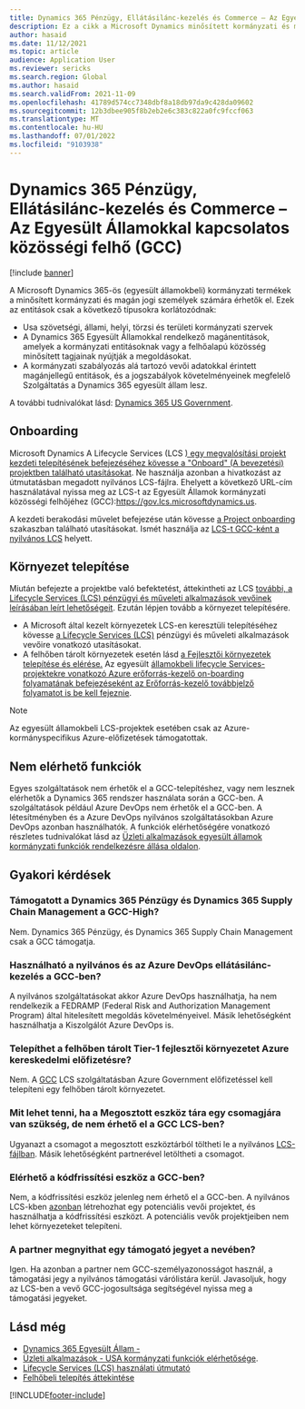 ```yaml
---
title: Dynamics 365 Pénzügy, Ellátásilánc-kezelés és Commerce – Az Egyesült Államokkal kapcsolatos közösségi felhő (GCC)
description: Ez a cikk a Microsoft Dynamics minősített kormányzati és magán jogi személyek számára elérhető 365 egyesült államoki kormányzati termékről nyújt tájékoztatást.
author: hasaid
ms.date: 11/12/2021
ms.topic: article
audience: Application User
ms.reviewer: sericks
ms.search.region: Global
ms.author: hasaid
ms.search.validFrom: 2021-11-09
ms.openlocfilehash: 41789d574cc7348dbf8a18db97da9c428da09602
ms.sourcegitcommit: 12b3dbee905f8b2eb2e6c383c822a0fc9fccf063
ms.translationtype: MT
ms.contentlocale: hu-HU
ms.lasthandoff: 07/01/2022
ms.locfileid: "9103938"
---
```

# <a name="dynamics-365-finance-supply-chain-management-and-commerce-in-us-government-community-cloud-gcc"></a>Dynamics 365 Pénzügy, Ellátásilánc-kezelés és Commerce – Az Egyesült Államokkal kapcsolatos közösségi felhő (GCC)

[!include [banner](../includes/banner.md)]



A Microsoft Dynamics 365-ös (egyesült államokbeli) kormányzati termékek a minősített kormányzati és magán jogi személyek számára érhetők el. Ezek az entitások csak a következő típusokra korlátozódnak:

- Usa szövetségi, állami, helyi, törzsi és területi kormányzati szervek
- A Dynamics 365 Egyesült Államokkal rendelkező magánentitások, amelyek a kormányzati entitásoknak vagy a felhőalapú közösség minősített tagjainak nyújtják a megoldásokat.
- A kormányzati szabályozás alá tartozó vevői adatokkal érintett magánjellegű entitások, és a jogszabályok követelményeinek megfelelő Szolgáltatás a Dynamics 365 egyesült állam lesz.

A további tudnivalókat lásd: [Dynamics 365 US Government](/power-platform/admin/microsoft-dynamics-365-government).

## <a name="onboarding"></a>Onboarding

Microsoft Dynamics A Lifecycle Services (LCS [) egy megvalósítási projekt kezdeti telepítésének befejezéséhez kövesse a "Onboard" (A bevezetési) projektben található utasításokat](../../../fin-ops-core/fin-ops/imp-lifecycle/onboard.md). Ne használja azonban a hivatkozást az útmutatásban megadott nyilvános LCS-fájlra. Ehelyett a következő URL-cím használatával nyissa meg az LCS-t az Egyesült Államok kormányzati közösségi felhőjéhez (GCC):<https://gov.lcs.microsoftdynamics.us>.

A kezdeti berakodási művelet befejezése után kövesse [a Project onboarding](../lifecycle-services/project-onboarding.md) szakaszban található utasításokat. Ismét használja az [LCS-t GCC-ként a nyilvános LCS](https://gov.lcs.microsoftdynamics.us) helyett.

## <a name="environment-deployment"></a>Környezet telepítése

Miután befejezte a projektbe való befektetést, áttekintheti az LCS [további, a Lifecycle Services (LCS) pénzügyi és műveleti alkalmazások vevőinek leírásában leírt lehetőségeit](../../../fin-ops-core/dev-itpro/lifecycle-services/lcs-works-lcs.md). Ezután lépjen tovább a környezet telepítésére.

- A Microsoft által kezelt környezetek LCS-en keresztüli telepítéséhez kövesse [a Lifecycle Services (LCS)](../../../fin-ops-core/dev-itpro/lifecycle-services/lcs-works-lcs.md#new-deployment-experience) pénzügyi és műveleti alkalmazások vevőire vonatkozó utasításokat.
- A felhőben tárolt környezetek esetén lásd [a Fejlesztői környezetek telepítése és elérése.](../../../fin-ops-core/dev-itpro/dev-tools/access-instances.md) Az egyesült [államokbeli lifecycle Services-projektekre vonatkozó Azure erőforrás-kezelő on-boarding folyamatának befejezéseként az Erőforrás-kezelő továbbjelző folyamatot is be kell fejeznie](arm-onbarding-us-goverment.md).

> [!NOTE]
> Az egyesült államokbeli LCS-projektek esetében csak az Azure-kormányspecifikus Azure-előfizetések támogatottak.

## <a name="features-that-arent-available"></a>Nem elérhető funkciók

Egyes szolgáltatások nem érhetők el a GCC-telepítéshez, vagy nem lesznek elérhetők a Dynamics 365 rendszer használata során a GCC-ben. A szolgáltatások például Azure DevOps nem érhetők el a GCC-ben. A létesítményben és a Azure DevOps nyilvános szolgáltatásokban Azure DevOps azonban használhatók. A funkciók elérhetőségére vonatkozó részletes tudnivalókat lásd az [Üzleti alkalmazások egyesült államok kormányzati funkciók rendelkezésre állása oldalon](https://aka.ms/BAPFunctionalParity).

## <a name="frequently-asked-questions"></a>Gyakori kérdések

### <a name="are-dynamics-365-finance-and-dynamics-365-supply-chain-management-supported-in-gcc-high"></a>Támogatott a Dynamics 365 Pénzügy és Dynamics 365 Supply Chain Management a GCC-High?

Nem. Dynamics 365 Pénzügy, és Dynamics 365 Supply Chain Management csak a GCC támogatja.

### <a name="can-i-use-public-azure-devops-with-finance-and-supply-chain-management-in-gcc"></a>Használható a nyilvános és az Azure DevOps ellátásilánc-kezelés a GCC-ben?

A nyilvános szolgáltatásokat akkor Azure DevOps használhatja, ha nem rendelkezik a FEDRAMP (Federal Risk and Authorization Management Program) által hitelesített megoldás követelményeivel. Másik lehetőségként használhatja a Kiszolgálót Azure DevOps is.

### <a name="can-i-deploy-a-cloud-hosted-environment-tier-1-development-environment-on-an-azure-commercial-subscription"></a>Telepíthet a felhőben tárolt Tier-1 fejlesztői környezetet Azure kereskedelmi előfizetésre?

Nem. A [GCC](https://gov.lcs.microsoftdynamics.us) LCS szolgáltatásban Azure Government előfizetéssel kell telepíteni egy felhőben tárolt környezetet.

### <a name="what-can-i-do-if-i-need-a-package-from-the-shared-asset-library-but-it-isnt-available-in-lcs-for-gcc"></a>Mit lehet tenni, ha a Megosztott eszköz tára egy csomagjára van szükség, de nem érhető el a GCC LCS-ben?

Ugyanazt a csomagot a megosztott eszköztárból töltheti le a nyilvános [LCS-fájlban](https://lcs.dynamics.com). Másik lehetőségként partnerével letöltheti a csomagot.

### <a name="is-the-code-upgrade-tool-available-in-gcc"></a>Elérhető a kódfrissítési eszköz a GCC-ben?

Nem, a kódfrissítési eszköz jelenleg nem érhető el a GCC-ben. A nyilvános LCS-kben [azonban](https://lcs.dynamics.com) létrehozhat egy potenciális vevői projektet, és használhatja a kódfrissítési eszközt. A potenciális vevők projektjeiben nem lehet környezeteket telepíteni.

### <a name="can-my-partner-open-a-support-ticket-on-my-behalf"></a>A partner megnyithat egy támogató jegyet a nevében?

Igen. Ha azonban a partner nem GCC-személyazonosságot használ, a támogatási jegy a nyilvános támogatási várólistára kerül. Javasoljuk, hogy az LCS-ben a vevő GCC-jogosultsága segítségével nyissa meg a támogatási jegyeket.

## <a name="see-also"></a>Lásd még

- [Dynamics 365 Egyesült Állam -](/power-platform/admin/microsoft-dynamics-365-government)
- [Üzleti alkalmazások - USA kormányzati funkciók elérhetősége](https://aka.ms/BAPFunctionalParity).
- [Lifecycle Services (LCS) használati útmutató](../../../fin-ops-core/dev-itpro/lifecycle-services/lcs-user-guide.md)
- [Felhőbeli telepítés áttekintése](../../../fin-ops-core/dev-itpro/deployment/cloud-deployment-overview.md)

[!INCLUDE[footer-include](../../../includes/footer-banner.md)]

